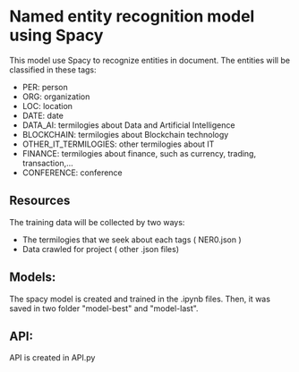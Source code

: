 # Named entity recognition model using Spacy 
This model use Spacy to recognize entities in document. The entities will be classified in these tags: 
- PER: person 
- ORG: organization 
- LOC: location
- DATE: date
- DATA_AI: termilogies about Data and Artificial Intelligence
- BLOCKCHAIN: termilogies about Blockchain technology 
- OTHER_IT_TERMILOGIES: other termilogies about IT 
- FINANCE: termilogies about finance, such as currency, trading, transaction,...
- CONFERENCE: conference

## Resources 
The training data will be collected by two ways: 
- The termilogies that we seek about each tags ( NER0.json ) 
- Data crawled for project ( other .json files)

## Models: 
The spacy model is created and trained in the .ipynb files. Then, it was saved in two folder "model-best" and "model-last". 

## API: 
API is created in API.py
